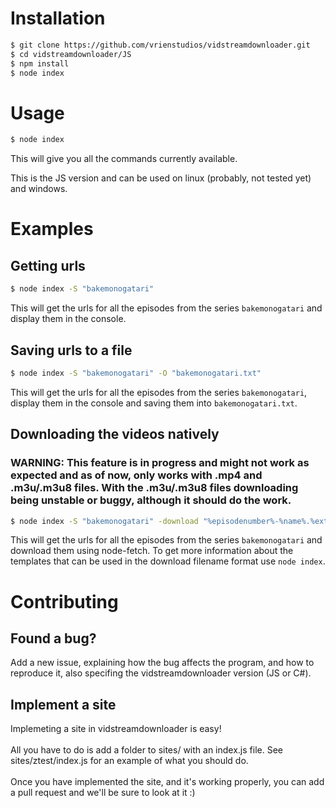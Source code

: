 # Installation
```sh
$ git clone https://github.com/vrienstudios/vidstreamdownloader.git
$ cd vidstreamdownloader/JS
$ npm install
$ node index
```


# Usage
```sh
$ node index
```
This will give you all the commands currently available.

This is the JS version and can be used on linux (probably, not tested yet) and windows.

# Examples

## Getting urls
```sh
$ node index -S "bakemonogatari"
```
This will get the urls for all the episodes from the series `bakemonogatari` and display them in the console.


## Saving urls to a file
```sh
$ node index -S "bakemonogatari" -O "bakemonogatari.txt"
```
This will get the urls for all the episodes from the series `bakemonogatari`, display them in the console and saving them into `bakemonogatari.txt`.

## Downloading the videos natively

### WARNING: This feature is in progress and might not work as expected and as of now, only works with .mp4 and .m3u/.m3u8 files. With the .m3u/.m3u8 files downloading being unstable or buggy, although it should do the work.

```sh
$ node index -S "bakemonogatari" -download "%episodenumber%-%name%.%ext%"
```
This will get the urls for all the episodes from the series `bakemonogatari` and download them using node-fetch. To get more information about the templates that can be used in the download filename format use `node index`.

# Contributing

## Found a bug?
Add a new issue, explaining how the bug affects the program, and how to reproduce it, also specifing the vidstreamdownloader version (JS or C#). 

## Implement a site
Implemeting a site in vidstreamdownloader is easy! <br><br>All you have to do is add a folder to sites/ with an index.js file. See sites/ztest/index.js for an example of what you should do.<br><br> Once you have implemented the site, and it's working properly, you can add a pull request and we'll be sure to look at it :) 